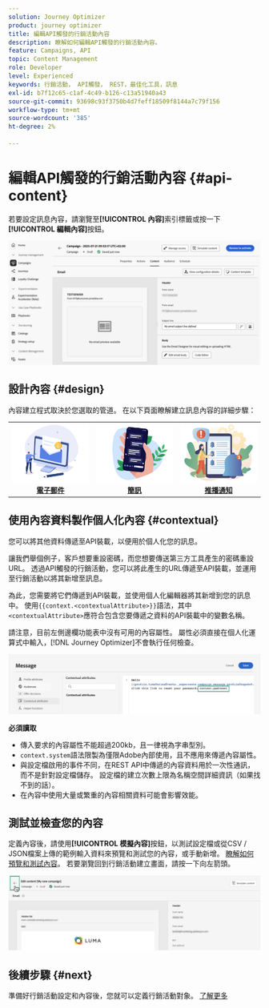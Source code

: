 ```yaml
---
solution: Journey Optimizer
product: journey optimizer
title: 編輯API觸發的行銷活動內容
description: 瞭解如何編輯API觸發的行銷活動內容。
feature: Campaigns, API
topic: Content Management
role: Developer
level: Experienced
keywords: 行銷活動， API觸發， REST，最佳化工具，訊息
exl-id: b7f12c65-c1af-4c49-b126-c13a51940a43
source-git-commit: 93698c93f3750b4d7feff18509f8144a7c79f156
workflow-type: tm+mt
source-wordcount: '385'
ht-degree: 2%

---
```


# 編輯API觸發的行銷活動內容 {#api-content}

若要設定訊息內容，請瀏覽至&#x200B;**[!UICONTROL 內容]**&#x200B;索引標籤或按一下&#x200B;**[!UICONTROL 編輯內容]**&#x200B;按鈕。

![](assets/campaign-content.png)

## 設計內容 {#design}

內容建立程式取決於您選取的管道。 在以下頁面瞭解建立訊息內容的詳細步驟：

<table style="table-layout:fixed"><tr style="border: 0;">
<td><a href="../email/create-email.md"><img alt="電子郵件" src="../channels/assets/do-not-localize/email.png"></a>
<div align="center"><a href="../email/create-email.md"><strong>電子郵件</strong></a></div></td>
<td><a href="../sms/create-sms.md"><img alt="簡訊" src="../channels/assets/do-not-localize/sms.png"></a>
<div align="center"><a href="../sms/create-sms.md"><strong>簡訊</strong></a></div></td>
<td><a href="../push/create-push.md"><img alt="推播" src="../channels/assets/do-not-localize/push.png"></a>
<div align="center"><a href="../push/create-push.md"><strong>推播通知</strong></a></div></td>
</tr></table>

## 使用內容資料製作個人化內容 {#contextual}

您可以將其他資料傳遞至API裝載，以便用於個人化您的訊息。

讓我們舉個例子，客戶想要重設密碼，而您想要傳送第三方工具產生的密碼重設URL。 透過API觸發的行銷活動，您可以將此產生的URL傳遞至API裝載，並運用至行銷活動以將其新增至訊息。

為此，您需要將它們傳遞到API裝載，並使用個人化編輯器將其新增到您的訊息中。 使用`{{context.<contextualAttribute>}}`語法，其中`<contextualAttribute>`應符合包含您要傳遞之資料的API裝載中的變數名稱。

請注意，目前左側邊欄功能表中沒有可用的內容屬性。 屬性必須直接在個人化運算式中輸入，[!DNL Journey Optimizer]不會執行任何檢查。

![](assets/api-triggered-context.png)

**必須讀取**

* 傳入要求的內容屬性不能超過200kb，且一律視為字串型別。
* `context.system`語法限製為僅限Adobe內部使用，且不應用來傳遞內容屬性。
* 與設定檔啟用的事件不同，在REST API中傳遞的內容資料用於一次性通訊，而不是針對設定檔儲存。 設定檔的建立次數上限為名稱空間詳細資訊（如果找不到的話）。
* 在內容中使用大量或繁重的內容相關資料可能會影響效能。

## 測試並檢查您的內容

定義內容後，請使用&#x200B;**[!UICONTROL 模擬內容]**&#x200B;按鈕，以測試設定檔或從CSV / JSON檔案上傳的範例輸入資料來預覽和測試您的內容，或手動新增。 [瞭解如何預覽和測試內容](../content-management/preview-test.md)。 若要瀏覽回到行銷活動建立畫面，請按一下向左箭頭。

![](assets/create-campaign-design.png)

## 後續步驟 {#next}

準備好行銷活動設定和內容後，您就可以定義行銷活動對象。 [了解更多](api-triggered-campaign-audience.md)
